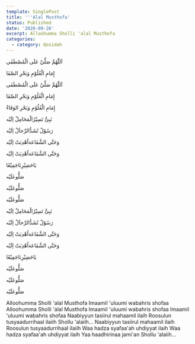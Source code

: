 ```yaml
---
template: SinglePost
title: '''Alal Musthofa'
status: Published
date: '2020-09-26'
excerpt: Alloohumma Sholli 'alal Musthofa
categories:
  - category: Qosidah
---
```

اَللّٰهُمَّ صَلِّيْ عَلَى الْمُصْطَفٰى


إِمَامِ الْعُلُوْمِ وَبَحْرِ الصَّفَا


اَللّٰهُمَّ صَلِّيْ عَلَى الْمُصْطَفٰى


إِمَامِ الْعُلُوْمِ وَبَحْرِ الصَّفَا


إِمَامِ الْعُلُوْمِ وَبَحْرِ الوَفَاءْ


نَبِىٌّ تَسِيْرُالْمَحَامِلْ اِلَيْه


رَسُوْلٌ تُشَدُّالرِّحاَلْ اِلَيْه


وَحَتَّى الشَّفَاعَةاُهْدِيَتْ اِلَيْه

وَحَتَّى الشَّفَاعَةاُهْدِيَتْ اِلَيْه


يَاحَضِيْرِنَاجَمِيْعًا


صَلُّوعَلَيْه

صَلُّوعَلَيْه

صَلُّوعَلَيْه


نَبِىٌّ تَسِيْرُالْمَحَامِلْ اِلَيْه


رَسُوْلٌ تُشَدُّالرِّحاَلْ اِلَيْه


وَحَتَّى الشَّفَاعَةاُهْدِيَتْ اِلَيْه

وَحَتَّى الشَّفَاعَةاُهْدِيَتْ اِلَيْه


يَاحَضِيْرِنَاجَمِيْعًا


صَلُّوعَلَيْه

صَلُّوعَلَيْه

صَلُّوعَلَيْه




Alloohumma Sholli 'alal Musthofa
Imaamil 'uluumi wabahris shofaa
Alloohumma Sholli 'alal Musthofa
Imaamil 'uluumi wabahris shofaa
Imaamil 'uluumi wabahris shofaa
Naabiyyun tasiirul mahaamil ilaih
Roosulun tusyaadurrihaal ilaiih
Shollu 'alaiih...
Naabiyyun tasiirul mahaamil ilaih
Roosulun tusyaadurrihaal ilaiih
Waa hadza syafaa'ah uhdiyyat ilaih
Waa hadza syafaa'ah uhdiyyat ilaih
Yaa haadhirinaa jami'an
Shollu 'alaiih...
